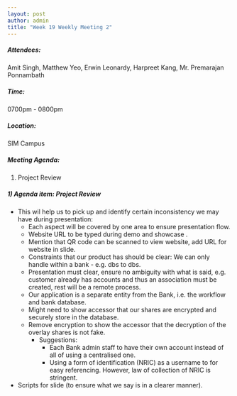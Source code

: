 ```yaml
---
layout: post
author: admin
title: "Week 19 Weekly Meeting 2"
---
```


##### Attendees:
Amit Singh, Matthew Yeo, Erwin Leonardy, Harpreet Kang, Mr. Premarajan Ponnambath

##### Time:
0700pm - 0800pm

##### Location: 
SIM Campus

##### Meeting Agenda:
1. Project Review

##### 1) Agenda item: Project Review

- This wil help us to pick up and identify certain inconsistency we may have during presentation:
  - Each aspect will be covered by one area to ensure presentation flow.
  - Website URL to be typed during demo and showcase .
  - Mention that QR code can be scanned to view website, add URL for website in slide.
  - Constraints that our product has should be clear: We can only handle within a bank - e.g. dbs to dbs.
  - Presentation must clear, ensure no ambiguity with what is said, e.g. customer already has accounts and thus an association must be created, rest will be a remote process.
  - Our application is a separate entity from the Bank, i.e. the workflow and bank database.
  - Might need to show accessor that our shares are encrypted and securely store in the database.
  - Remove encryption to show the accessor that the decryption of the overlay shares is not fake.
    - Suggestions:
      - Each Bank admin staff to have their own account instead of all of using a centralised one.
      - Using a form of identification (NRIC) as a username to for easy referencing. However, law of collection of NRIC is stringent.
- Scripts for slide (to ensure what we say is in a clearer manner).

